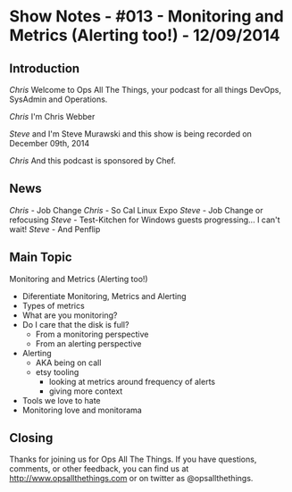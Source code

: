 Show Notes - #013 - Monitoring and Metrics (Alerting too!) - 12/09/2014
===========================

Introduction
------------
*Chris* Welcome to Ops All The Things, your podcast for all things DevOps, SysAdmin and Operations.

*Chris* I'm Chris Webber

*Steve* and I'm Steve Murawski and this show is being recorded on December 09th, 2014

*Chris* And this podcast is sponsored by Chef.

News
----
*Chris* - Job Change
*Chris* - So Cal Linux Expo
*Steve* - Job Change or refocusing
*Steve* - Test-Kitchen for Windows guests progressing... I can't wait!
*Steve* - And Penflip

Main Topic
----------
Monitoring and Metrics (Alerting too!)

- Diferentiate Monitoring, Metrics and Alerting
- Types of metrics
- What are you monitoring?
- Do I care that the disk is full?
  - From a monitoring perspective
  - From an alerting perspective
- Alerting
  - AKA being on call
  - etsy tooling
    - looking at metrics around frequency of alerts
    - giving more context
- Tools we love to hate
- Monitoring love and monitorama

Closing
-------
Thanks for joining us for Ops All The Things.  If you have questions, comments, or other feedback, you can find us at <http://www.opsallthethings.com> or on twitter as @opsallthethings.
